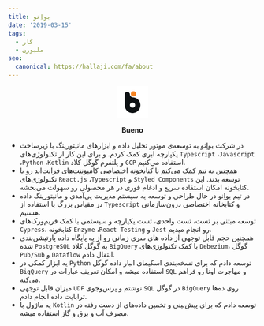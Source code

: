 ```yaml
---
title: بواِنو
date: '2019-03-15'
tags:
  - کار
  - ملبورن
seo:
  canonical: https://hallaji.com/fa/about
---
```

<p align='center'>
  <img src='/stories/bueno/bueno.png' height='64' />
</p>
<p align='center'>
  <b>Bueno</b><br />
</p>

* در شرکت بواِنو به توسعه‌ی موتور تحلیل داده و ابزارهای مانیتورینگ با زیرساخت یکپارچه ابری کمک کردم. و برای این کار از تکنولوژی‌های `Typescript` ،`Javascript` ،`Python` ،`Kotlin` و پلتفرم گوگل کلاد `GCP` استفاده می‌کنیم.
* همچنین به تیم کمک می‌کنم تا کتابخونه اختصاصی کامپوننت‌های فرانت‌اند رو با تکنولوژی‌های `React.js` ،`Typescript` و `Styled Components` توسعه بدند. این کتابخونه امکان استفاده سریع و ادغام فوری در هر محصولی رو سهولت می‌بخشه.
* در تیم بواِنو در حال طراحی و توسعه یه سیستم مدیریت پی‌آمدی و مانیتورینگ داده در مقیاس بزرگ با استفاده از `Typescript` و کتابخانه اختصاصی درون‌سازمانی هستیم.
* توسعه مبتنی بر تست، تست واحدی، تست یکپارچه و سیستمی با کمک فریم‌ورک‌های `Cypress`، کتابخونه `Enzyme` ،`React Testing` و `Jest` رو انجام میدیم.
* همچنین حجم قابل توجهی از داده های سری زمانی رو از یه پایگاه داده پارتیشن‌بندی شده `PostgreSQL` به گوگل کلاد `BigQuery` با کمک تکنولوژی‌های  `Debezium`، گوگل `Pub/Sub` و `Dataflow` انتقال دادم.
* یه ابزار کمکی در `Python` توسعه دادم که برای نسخه‌بندی اسکیمای انبار داده گوگل `BigQuery` استفاده میشه و امکان تعریف عبارات در `SQL` و مهاجرت اونا رو فراهم می‌کنه.
* میزان قابل توجهی `UDF` نوشتم و پرس‌و‌جوی `SQL` در گوگل `BigQuery` روی ده‌ها ترابایت داده انجام دادم.
* یه ماژول با `Kotlin` توسعه دادم که برای پیش‌بینی و تخمین داده‌های از دست رفته در مصرف آب و برق و گاز استفاده میشه.

